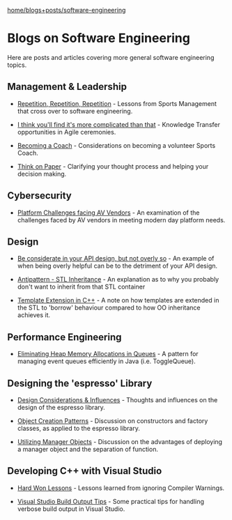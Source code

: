 [home/](../../)[blogs+posts/](../)[software-engineering](./)

# Blogs on Software Engineering
Here are posts and articles covering more general software engineering topics. 


## Management & Leadership

* [Repetition, Repetition, Repetition](./repetition) - Lessons from Sports Management that cross over to software engineering.

* [I think you'll find it's more complicated than that](./more-complicated) - Knowledge Transfer opportunities in Agile ceremonies.

* [Becoming a Coach](./coaching) - Considerations on becoming a volunteer Sports Coach.

* [Think on Paper](./think-on-paper) - Clarifying your thought process and helping your decision making.


## Cybersecurity

* [Platform Challenges facing AV Vendors](./wouldnt-start-here/) - An examination of the challenges faced by AV vendors in meeting modern day platform needs. 



## Design

* [Be considerate in your API design, but not overly so](./api-design) - An example of when being overly helpful can be to the detriment of your API design.

* [Antipattern - STL Inheritance](./antipattern-stl-inheritance/) - An explanation as to why you probably don't want to inherit from that STL container

* [Template Extension in C++](./template-extension/) - A note on how templates are extended in the STL to 'borrow' behaviour compared to how OO inheritance achieves it.


## Performance Engineering

* [Eliminating Heap Memory Allocations in Queues](./toggle-queue) - A pattern for managing event queues efficiently in Java (i.e. ToggleQueue).

## Designing the 'espresso' Library

* [Design Considerations & Influences](./espresso/design-considerations) - Thoughts and influences on the design of the espresso library.

* [Object Creation Patterns](./espresso/object-construction) - Discussion on constructors and factory classes, as applied to the espresso library.

* [Utilizing Manager Objects](./espresso/manager-objects) - Discussion on the advantages of deploying a manager object and the separation of function. 

## Developing C++ with Visual Studio

* [Hard Won Lessons](./hard-won-lessons) - Lessons learned from ignoring Compiler Warnings.

* [Visual Studio Build Output Tips](./visual-studio-builds) - Some practical tips for handling verbose build output in Visual Studio.





